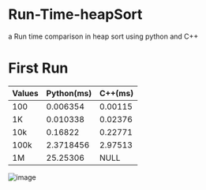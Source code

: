 # Run-Time-heapSort
a Run time comparison in heap sort using python and C++

# First Run

|	Values | Python(ms) |	C++(ms) |
|---|---|---|
| 100 | 	0.006354	 | 0.00115 |
| 1K | 0.010338 | 0.02376 |
| 10k | 0.16822 | 0.22771 |
| 100k | 2.3718456 | 2.97513 |
| 1M | 25.25306	 | NULL |

![image](https://github.com/yousefturin/Run-Time-heapSort/assets/94796673/c4cffb07-f210-488a-916b-5e7fc5ebd148)
